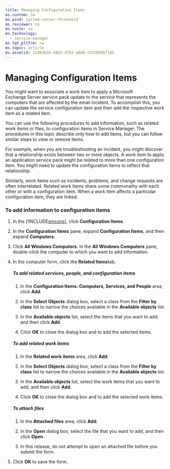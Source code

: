 ```yaml
---
title: Managing Configuration Items
ms.custom: na
ms.prod: system-center-threshold
ms.reviewer: na
ms.suite: na
ms.technology: 
  - service-manager
ms.tgt_pltfrm: na
ms.topic: article
ms.assetid: 22d6d616-e0b3-47b2-a8d8-f235091bf1d5
---
```

# Managing Configuration Items
You might want to associate a work item to apply a Microsoft Exchange Server service pack update to the service that represents the computers that are affected by the email incident. To accomplish this, you can update the service configuration item and then add the respective work item as a related item.

You can use the following procedures to add information, such as related work items or files, to configuration items in Service Manager. The procedures in this topic describe only how to add items, but you can follow similar steps to view or remove items.

For example, when you are troubleshooting an incident, you might discover that a relationship exists between two or more objects. A work item to apply an application service pack might be related to more than one configuration item. You might need to update the configuration items to reflect that relationship.

Similarly, work items such as incidents, problems, and change requests are often interrelated. Related work items share some commonality with each other or with a configuration item. When a work item affects a particular configuration item, they are linked.

### To add information to configuration items

1.  In the [!INCLUDE[smcons](./Token/smcons_md.md)], click **Configuration Items**.

2.  In the **Configuration Items** pane, expand **Configuration Items**, and then expand **Computers**.

3.  Click **All Windows Computers**. In the **All Windows Computers** pane, double\-click the computer to which you want to add information.

4.  In the computer form, click the **Related Items**tab.

    ##### To add related services, people, and configuration items

    1.  In the **Configuration Items: Computers, Services, and People** area, click **Add**.

    2.  In the **Select Objects** dialog box, select a class from the **Filter by class** list to narrow the choices available in the **Available objects** list.

    3.  In the **Available objects** list, select the items that you want to add, and then click **Add**.

    4.  Click **OK** to close the dialog box and to add the selected items.

    ##### To add related work items

    1.  In the **Related work items** area, click **Add**.

    2.  In the **Select Objects** dialog box, select a class from the **Filter by class** list to narrow the choices available in the **Available objects** list.

    3.  In the **Available objects** list, select the work items that you want to add, and then click **Add**.

    4.  Click **OK** to close the dialog box and to add the selected work items.

    ##### To attach files

    1.  In the **Attached files** area, click **Add**.

    2.  In the **Open** dialog box, select the file that you want to add, and then click **Open**.

    3.  In this release, do not attempt to open an attached file before you submit the form.

5.  Click **OK** to save the form.


